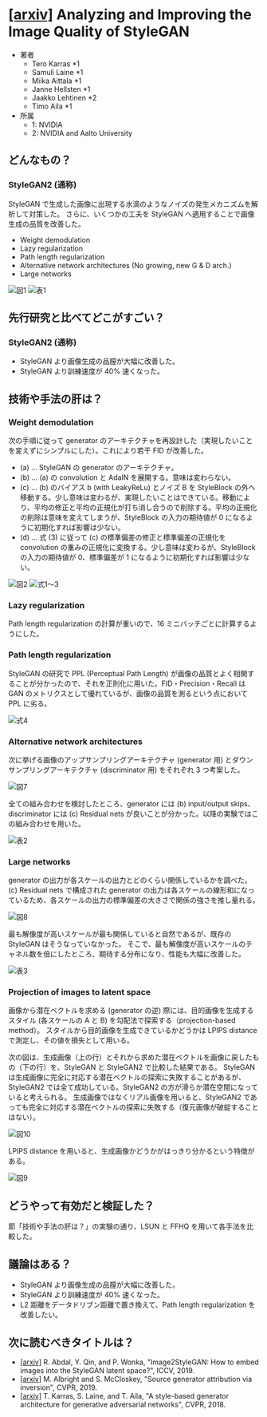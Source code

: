 # [\[arxiv\]](https://arxiv.org/abs/1912.04958) Analyzing and Improving the Image Quality of StyleGAN

- 著者
    - Tero Karras *1
    - Samuli Laine *1
    - Miika Aittala *1
    - Janne Hellsten *1
    - Jaakko Lehtinen *2
    - Timo Aila *1
- 所属
    - 1: NVIDIA
    - 2: NVIDIA and Aalto University


## どんなもの？
### StyleGAN2 (通称)
StyleGAN で生成した画像に出現する水滴のようなノイズの発生メカニズムを解析して対策した。
さらに、いくつかの工夫を StyleGAN へ適用することで画像生成の品質を改善した。

- Weight demodulation
- Lazy regularization
- Path length regularization
- Alternative network architectures (No growing, new G & D arch.)
- Large networks

![図1](figure_1.png)
![表1](table_1.png)


## 先行研究と比べてどこがすごい？
### StyleGAN2 (通称)
- StyleGAN より画像生成の品膣が大幅に改善した。
- StyleGAN より訓練速度が 40% 速くなった。


## 技術や手法の肝は？

### Weight demodulation
次の手順に従って generator のアーキテクチャを再設計した（実現したいことを変えずにシンプルにした）。これにより若干 FID が改善した。

- (a) … StyleGAN の generator のアーキテクチャ。
- (b) … (a) の convolution と AdaIN を展開する。意味は変わらない。
- (c) … (b) のバイアス b (with LeakyReLu) とノイズ B を StyleBlock の外へ移動する。少し意味は変わるが、実現したいことはできている。移動により、平均の修正と平均の正規化が打ち消し合うので削除する。平均の正規化の削除は意味を変えてしまうが、StyleBlock の入力の期待値が 0 になるように初期化すれば影響は少ない。
- (d) … 式 (3) に従って (c) の標準偏差の修正と標準偏差の正規化を convolution の重みの正規化に変換する。少し意味は変わるが、StyleBlock の入力の期待値が 0、標準偏差が 1 になるように初期化すれば影響は少ない。

![図2](figure_2.png)
![式1～3](equation_1to3.png)


### Lazy regularization
Path length regularization の計算が重いので、16 ミニバッチごとに計算するようにした。


### Path length regularization
StyleGAN の研究で PPL (Perceptual Path Length) が画像の品質とよく相関することが分かったので、それを正則化に用いた。FID・Precision・Recall は GAN のメトリクスとして優れているが、画像の品質を測るという点において PPL に劣る。

![式4](equation_4.png)


### Alternative network architectures
次に挙げる画像のアップサンプリングアーキテクチャ (generator 用) とダウンサンプリングアーキテクチャ (discriminator 用) をそれぞれ 3 つ考案した。

![図7](figure_7.png)

全ての組み合わせを検討したところ、generator には (b) input/output skips、discriminator には (c) Residual nets が良いことが分かった。以降の実験ではこの組み合わせを用いた。

![表2](table_2.png)


### Large networks
generator の出力が各スケールの出力とどのくらい関係しているかを調べた。
(c) Residual nets で構成された generator の出力は各スケールの線形和になっているため、各スケールの出力の標準偏差の大きさで関係の強さを推し量れる。

![図8](figure_8.png)

最も解像度が高いスケールが最も関係していると自然であるが、既存の StyleGAN はそうなっていなかった。
そこで、最も解像度が高いスケールのチャネル数を倍にしたところ、期待する分布になり、性能も大幅に改善した。

![表3](table_3.png)


### Projection of images to latent space
画像から潜在ベクトルを求める (generator の逆) 際には、目的画像を生成するスタイル (各スケールの A と B) を勾配法で探索する（projection-based method）。
スタイルから目的画像を生成できているかどうかは LPIPS distance で測定し、その値を損失として用いる。

次の図は、生成画像（上の行）とそれから求めた潜在ベクトルを画像に戻したもの（下の行）を、StyleGAN と StyleGAN2 で比較した結果である。
StyleGAN は生成画像に完全に対応する潜在ベクトルの探索に失敗することがあるが、StyleGAN2 では全て成功している。StyleGAN2 の方が滑らか潜在空間になっていると考えられる。
生成画像ではなくリアル画像を用いると、StyleGAN2 であっても完全に対応する潜在ベクトルの探索に失敗する（復元画像が破綻することはない）。

![図10](figure_10.png)

LPIPS distance を用いると、生成画像かどうかがはっきり分かるという特徴がある。

![図9](figure_9.png)


## どうやって有効だと検証した？
節「技術や手法の肝は？」の実験の通り、LSUN と FFHQ を用いて各手法を比較した。


## 議論はある？
- StyleGAN より画像生成の品膣が大幅に改善した。
- StyleGAN より訓練速度が 40% 速くなった。
- L2 距離をデータドリブン距離で置き換えて、Path length regularization を改善したい。


## 次に読むべきタイトルは？
- [\[arxiv\]](https://arxiv.org/abs/1904.03189) R. Abdal, Y. Qin, and P. Wonka, "Image2StyleGAN: How to embed images into the StyleGAN latent space?", ICCV, 2019.
- [\[arxiv\]](https://arxiv.org/abs/1905.02259) M. Albright and S. McCloskey, "Source generator attribution via inversion", CVPR, 2019.
- [\[arxiv\]](https://arxiv.org/abs/1812.04948) T. Karras, S. Laine, and T. Aila, "A style-based generator architecture for generative adversarial networks", CVPR, 2018.
